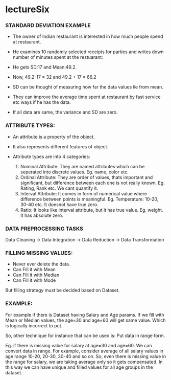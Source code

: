 # lectureSix

### STANDARD DEVIATION EXAMPLE

* The owner of Indian restaurant is interested in how much people spend at restaurant.

* He examines 10 randomly selected receipts for parties and writes down number of minutes spent at the restuarant:

* He gets SD:17 and Mean:49.2.

* Now, 49.2-17 = 32 and 49.2 + 17 = 66.2

* SD can be thought of measuring how far the data values lie from mean.

* They can improve the average time spent at restaurant by fast service etc ways if he has the data.

* If all data are same, the variance and SD are zero.


### ATTRIBUTE TYPES:

* An attribute is a property of the object.

* It also represents different features of object.

* Attribute types are into 4 categories:
  1. Nominal Attribute: They are named attributes which can be seperated into discrete values. Eg. name, color etc.
  2. Ordinal Attribute: They are order of values, thats important and significant, but difference between each one is not really known. Eg. Rating, Rank etc. We cant quantify it.
  3. Interval Attribute: It comes in form of numerical value where difference between points is meaningful. Eg. Temperature: 10-20, 30-40 etc. It doesnot have true zero.
  4. Ratio: It looks like interval attribute, but it has true value. Eg. weight. It has absolute zero.
  
### DATA PREPROCESSING TASKS

Data Cleaning -> Data Integration -> Data Reduction -> Data Transformation


### FILLING MISSING VALUES:

* Never ever delete the data.
* Can Fill it with Mean
* Can Fill it with Median
* Can Fill it with Mode

But filling strategy must be decided based on Dataset.

### EXAMPLE: 

For example if there is Dataset having Salary and Age params. If we fill with Mean or Median values, the age=30 and age=60 will get same value. Which is logically incorrect to put.

So, other technique for instance that can be used is: Put data in range form.

Eg. if there is missing value for salary at age=30 and age=60. We can convert data in range. For example, consider average of all salary values in age range 10-20, 20-30, 30-40 and so on. So, even there is missing value in the range for salary, we are taking average only so it gets compensated. In this way we can have unique and filled values for all age groups in the dataset.

